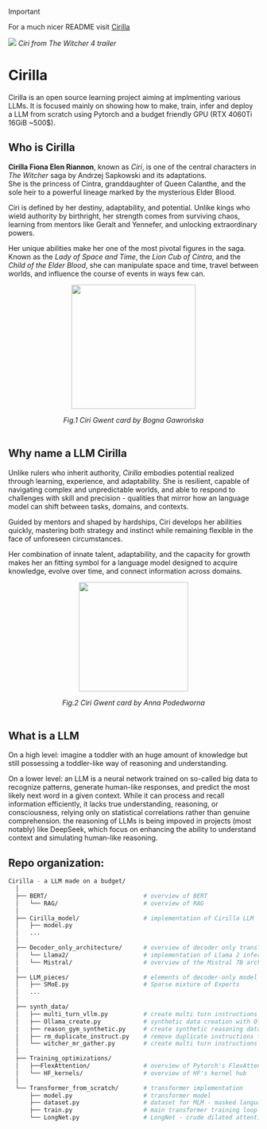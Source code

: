 > [!IMPORTANT]  
> For a much nicer README visit [Cirilla](https://anthonyp57.github.io/Cirilla---a-LLM-made-on-a-budget/)



![](https://github.com/AnthonyP57/Radovid---a-LLM-made-on-a-budget/blob/master/img/ciri_w4_2.png?raw=true)
*Ciri from The Witcher 4 trailer*

# Cirilla
Cirilla is an open source learning project aiming at implmenting various LLMs.
It is focused mainly on showing how to make, train, infer and deploy a LLM from scratch using Pytorch and a budget friendly GPU (RTX 4060Ti 16GiB ~500$).

## Who is Cirilla
**Cirilla Fiona Elen Riannon**, known as *Ciri*, is one of the central characters in 
*The Witcher* saga by Andrzej Sapkowski and its adaptations.  
She is the princess of Cintra, granddaughter of Queen Calanthe, and the sole heir 
to a powerful lineage marked by the mysterious Elder Blood.

Ciri is defined by her destiny, adaptability, and potential. Unlike kings who wield authority by birthright, her strength comes from surviving chaos, learning from mentors like Geralt and Yennefer, and unlocking extraordinary powers.

Her unique abilities make her one of the most pivotal figures in the saga. Known as the *Lady of Space and Time*, the *Lion Cub of Cintra*, and the *Child of the Elder Blood*, she can manipulate space and time, travel between worlds, and influence the course of events in ways few can.


<p align="center">
  <img src="https://github.com/AnthonyP57/Radovid---a-LLM-made-on-a-budget/blob/master/img/fake_ciri.webp?raw=true" width="250"/>
</p>

<div align='center'>
  <em>Fig.1 Ciri Gwent card by Bogna Gawrońska</em>
</div>
</br>

## Why name a LLM Cirilla
Unlike rulers who inherit authority, *Cirilla* embodies potential realized through learning, experience, and adaptability. She is resilient, capable of navigating complex and unpredictable worlds, and able to respond to challenges with skill and precision - qualities that mirror how an language model can shift between tasks, domains, and contexts.

Guided by mentors and shaped by hardships, Ciri develops her abilities quickly, mastering both strategy and instinct while remaining flexible in the face of unforeseen circumstances.

Her combination of innate talent, adaptability, and the capacity for growth makes her an fitting symbol for a language model designed to acquire knowledge, evolve over time, and connect information across domains.

<p align="center">
  <img src="https://github.com/AnthonyP57/Radovid---a-LLM-made-on-a-budget/blob/master/img/Ciri.webp?raw=true" width="220"/>
</p>

<div align='center'>
  <em>Fig.2 Ciri Gwent card by Anna Podedworna</em>
</div>
</br>

## What is a LLM
On a high level: imagine a toddler with an huge amount of knowledge but still possessing a toddler-like way of reasoning and understanding.

On a lower level: an LLM is a neural network trained on so-called big data to recognize patterns, generate human-like responses, and predict the most likely next word in a given context. While it can process and recall information efficiently, it lacks true understanding, reasoning, or consciousness, relying only on statistical correlations rather than genuine comprehension. the reasoning of LLMs is being impoved in projects (most notably) like DeepSeek, which focus on enhancing the ability to understand context and simulating human-like reasoning.

## Repo organization:
```bash
Cirilla - a LLM made on a budget/
  │
  ├── BERT/                           # overview of BERT
  │   └── RAG/                        # overview of RAG
  │
  ├── Cirilla_model/                  # implementation of Cirilla LLM
  │   ├── model.py
  │   ...
  │
  ├── Decoder_only_architecture/      # overview of decoder only transformer architecture
  │   └── Llama2/                     # implementation of Llama 2 inference loop
  │   └── Mistral/                    # overview of the Mistral 7B architecture and inference tricks
  │
  ├── LLM_pieces/                     # elements of decoder-only model you can use
  │   ├── SMoE.py                     # Sparse mixture of Experts
  │   ...
  │
  ├── synth_data/
  │   ├── multi_turn_vllm.py          # create multi turn instructions with VLLM
  │   ├── Ollama_create.py            # synthetic data creation with Ollama
  │   ├── reason_gym_synthetic.py     # create synthetic reasoning dataset with reasoning_gym
  │   ├── rm_duplicate_instruct.py    # remove duplicate instructions from Ollama
  │   └── witcher_mr_gather.py        # create multi turn instructions with Witcher
  │
  ├── Training_optimizations/
  │   ├──FlexAttention/               # overview of Pytorch's FlexAttention
  │   └── HF_kernels/                 # overview of HF's kernel hub
  │
  └── Transformer_from_scratch/       # transformer implementation
      ├── model.py                    # transformer model
      ├── dataset.py                  # dataset for MLM - masked language modelling
      ├── train.py                    # main transformer training loop
      └── LongNet.py                  # LongNet - crude dilated attention implementation
```